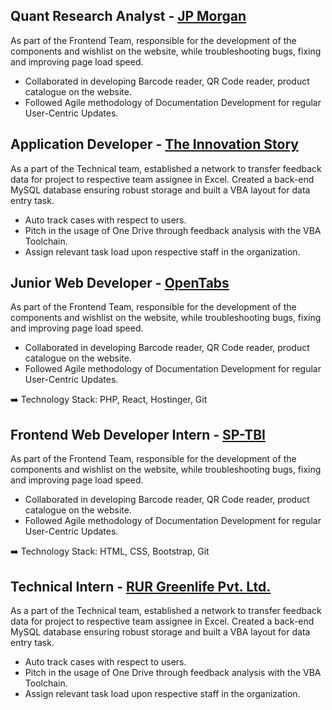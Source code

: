 ## Quant Research Analyst - [JP Morgan](https://www.jpmorgan.com/global)

As part of the Frontend Team, responsible for the development of the components and wishlist on the website, while troubleshooting bugs, fixing and improving page load speed.

- Collaborated in developing Barcode reader, QR Code reader, product catalogue on the website.
- Followed Agile methodology of Documentation Development for regular User-Centric Updates.

## Application Developer - [The Innovation Story](https://www.zaubacorp.com/company/EDUNNOVATE-TECHNOLOGIES-PRIVATE-LIMITED/U80903MH2020PTC352425)

As a part of the Technical team, established a network to transfer feedback data for project to respective team assignee in Excel. Created a back-end MySQL database ensuring robust storage and built a VBA layout for data entry task.

- Auto track cases with respect to users.
- Pitch in the usage of One Drive through feedback analysis with the VBA Toolchain.
- Assign relevant task load upon respective staff in the organization.

## Junior Web Developer - [OpenTabs](https://opentabs.org/)

As part of the Frontend Team, responsible for the development of the components and wishlist on the website, while troubleshooting bugs, fixing and improving page load speed.

- Collaborated in developing Barcode reader, QR Code reader, product catalogue on the website.
- Followed Agile methodology of Documentation Development for regular User-Centric Updates.

➡️ Technology Stack: PHP, React, Hostinger, Git

## Frontend Web Developer Intern - [SP-TBI](http://sptbi.com/)

As part of the Frontend Team, responsible for the development of the components and wishlist on the website, while troubleshooting bugs, fixing and improving page load speed.

- Collaborated in developing Barcode reader, QR Code reader, product catalogue on the website.
- Followed Agile methodology of Documentation Development for regular User-Centric Updates.

➡️ Technology Stack: HTML, CSS, Bootstrap, Git

## Technical Intern - [RUR Greenlife Pvt. Ltd.](https://rur.co.in/)

As a part of the Technical team, established a network to transfer feedback data for project to respective team assignee in Excel. Created a back-end MySQL database ensuring robust storage and built a VBA layout for data entry task.

- Auto track cases with respect to users.
- Pitch in the usage of One Drive through feedback analysis with the VBA Toolchain.
- Assign relevant task load upon respective staff in the organization.

